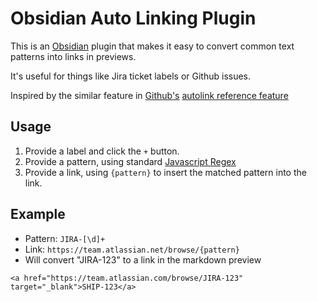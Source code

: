 # Obsidian Auto Linking Plugin

This is an [Obsidian](https://obsidian.md/) plugin that makes it easy to convert common text patterns into links in previews.

It's useful for things like Jira ticket labels or Github issues.

Inspired by the similar feature in [Github's](github.com) [autolink reference feature](https://github.blog/2019-10-14-introducing-autolink-references/)

## Usage

1. Provide a label and click the `+` button.
1. Provide a pattern, using standard [Javascript Regex](https://developer.mozilla.org/en-US/docs/Web/JavaScript/Guide/Regular_Expressions)
1. Provide a link, using `{pattern}` to insert the matched pattern into the link.

## Example

* Pattern: `JIRA-[\d]+`
* Link: `https://team.atlassian.net/browse/{pattern}`
* Will convert "JIRA-123" to a link in the markdown preview
```
<a href="https://team.atlassian.com/browse/JIRA-123" target="_blank">SHIP-123</a>
```
